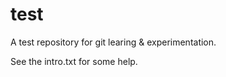 test
====

A test repository for git learing &amp; experimentation.

See the intro.txt for some help.

